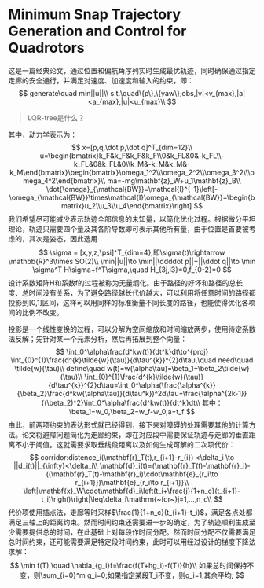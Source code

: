 # Minimum Snap Trajectory Generation and Control for Quadrotors

这是一篇经典论文，通过位置和偏航角序列实时生成最优轨迹，同时确保通过指定走廊的安全通行，并满足对速度、加速度和输入的约束，即：
$$
generate\quad min||u||\\
s.t.\quad\{p\},\{yaw\},obs,|v|<v_{max},|a|<a_{max},|u|<u_{max}\\
$$

>LQR-tree是什么？

其中，动力学表示为：
$$
x=[p,q,\dot p,\dot q]^T_{dim=12}\\
u=\begin{bmatrix}k_F&k_F&k_F&k_F\\0&k_FL&0&-k_FL\\-k_FL&0&k_FL&0\\k_M&-k_M&k_M&-k_M\end{bmatrix}\begin{bmatrix}\omega_1^2\\\omega_2^2\\\omega_3^2\\\omega_4^2\end{bmatrix}\\
ma=-mg\mathbf{z}_W+u_1\mathbf{z}_B\\
\dot{\omega}_{\mathcal{BW}}=\mathcal{I}^{-1}\left[-\omega_{\mathcal{BW}}\times\mathcal{I}\omega_{\mathcal{BW}}+\begin{bmatrix}u_2\\u_3\\u_4\end{bmatrix}\right]
$$
我们希望尽可能减少表示轨迹全部信息的未知量，以简化优化过程。根据微分平坦理论，轨迹只需要四个量及其各阶导数即可表示其他所有量，由于位置是首要被考虑的，其次是姿态，因此选用：
$$
\sigma = [x,y,z,\psi]^T_{dim=4},即\sigma(t)\rightarrow \mathbb{R}^3\times SO(2)\\
\min||u||\to \min||\ddddot p||+||\ddot q||\to \min \sigma^T H\sigma+f^T\sigma,\quad H_{3j,i3}=0,f_{0-2}=0
$$
设计系数矩阵H和系数f的过程被称为无量纲化。由于路径的好坏和路径的总长度、总时间没有关系，为了避免路径越长代价越大，可以利用将任意时间的路径都投影到[0,1]区间，这样可以用同样的标准衡量不同长度的路径，也能使得优化各项间的比例不改变。

投影是一个线性变换的过程，可以分解为空间缩放和时间缩放两步，使用待定系数法反解；先针对某一个元素分析，然后再拓展到整个向量：
$$
\int_0^\alpha\frac{d^kw(t)}{dt^k}dt\to^{proj} \int_{0}^{1}\frac{d^{k}\tilde{w}(\tau)}{d\tau^{k}}^{2}d\tau,\quad need\quad \tilde{w}(\tau)\\
define\quad w(t)=w(\alpha\tau)=\beta_1+\beta_2\tilde{w}(\tau)\\
\int_{0}^{1}\frac{d^{k}\tilde{w}(\tau)}{d\tau^{k}}^{2}d\tau=\int_0^\alpha(\frac{\alpha^{k}}{\beta_2}\frac{d^kw(\alpha\tau)}{d\tau^k})^2d\tau=\frac{\alpha^{2k-1}}{(\beta_2)^2}\int_0^\alpha\frac{d^kw(t)}{dt^k}dt\\
其中：\beta_1=w_0,\beta_2=w_f-w_0,a=t_f
$$
由此，前两项约束的表达形式就已经得到，接下来对障碍的处理需要其他的计算方法。论文将避障问题简化为走廊约束，即在对应段中需要保证轨迹与走廊的垂直距离不小于阈值。这就需要求取垂线段距离以及如何生成可解的二次项代价：
$$
corridor:distence_i(\mathbf{r}_T(t),r_{i+1}-r_{i})
<\delta_i \to ||d_i(t)||_{\infty}<\delta_i\\
\mathbf{d}_i(t)=(\mathbf{r}_T(t)-\mathbf{r}_i)-((\mathbf{r}_T(t)-\mathbf{r}_i)\cdot\mathbf{e}_{r_i\to r_{i+1}})\mathbf{e}_{r_i\to r_{i+1}}\\
\left|\mathbf{x}_W\cdot\mathbf{d}_i\left(t_i+\frac{j}{1+n_c}(t_{i+1}-t_i)\right)\right|\leq\delta_i\mathrm{~for~}j=1,...,n_c\\
$$
代价项使用插点法，走廊等时采样$\frac{1}{1+n_c}(t_{i+1}-t_i)$，满足各点处都满足三轴上的距离约束。然而时间约束还需要进一步的确定，为了轨迹顺利生成至少需要提供总的时间，在此基础上对每段作时间分配。然而时间分配不仅需要满足总时间约束，还可能需要满足特定段时间约束，此时可以用经过设计的梯度下降法求解：
$$
\min f(T),\quad \nabla_{g_i}f=\frac{f(T+hg_i)-f(T)}{h}\\
如果总时间保持不变，则\sum_{i=0}^m g_i=0;如果指定某段T_i不变，则g_i=1,其余平均;
$$
